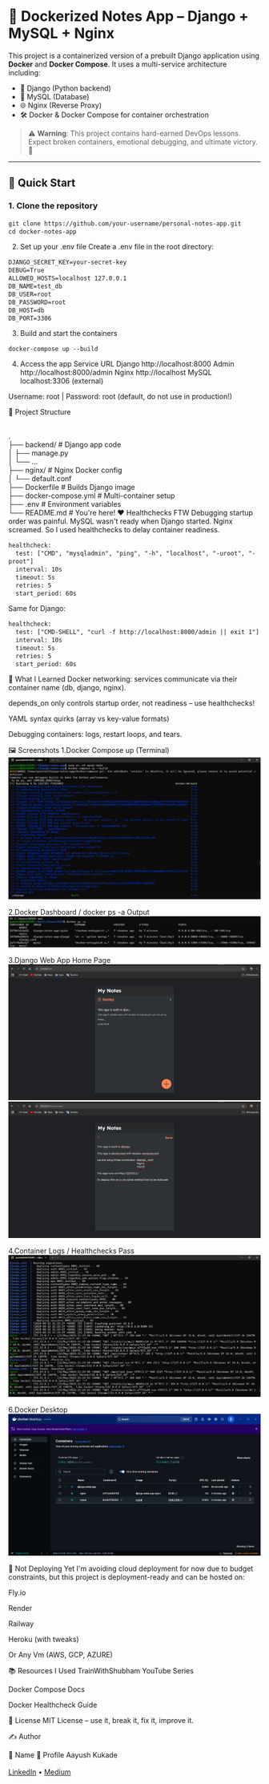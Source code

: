 # 🐳 Dockerized Notes App – Django + MySQL + Nginx

This project is a containerized version of a prebuilt Django application using **Docker** and **Docker Compose**. It uses a multi-service architecture including:

- 🐍 Django (Python backend)
- 🐬 MySQL (Database)
- 🌐 Nginx (Reverse Proxy)
- 🛠️ Docker & Docker Compose for container orchestration

> ⚠️ **Warning**: This project contains hard-earned DevOps lessons. Expect broken containers, emotional debugging, and ultimate victory. 😤

---

## 🚀 Quick Start

### 1. Clone the repository

```
git clone https://github.com/your-username/personal-notes-app.git
cd docker-notes-app
```
2. Set up your .env file
Create a .env file in the root directory:
```
DJANGO_SECRET_KEY=your-secret-key
DEBUG=True
ALLOWED_HOSTS=localhost 127.0.0.1
DB_NAME=test_db
DB_USER=root
DB_PASSWORD=root
DB_HOST=db
DB_PORT=3306
```
3. Build and start the containers
```
docker-compose up --build
```
4. Access the app
Service	URL
Django	http://localhost:8000
Admin	http://localhost:8000/admin
Nginx	http://localhost
MySQL	localhost:3306 (external)

Username: root | Password: root (default, do not use in production!)

📁 Project Structure

<br>.
<br>├── backend/              # Django app code
<br>│   ├── manage.py
<br>│   └── ...
<br>├── nginx/                # Nginx Docker config
<br>│   └── default.conf
<br>├── Dockerfile            # Builds Django image
<br>├── docker-compose.yml    # Multi-container setup
<br>├── .env                  # Environment variables
<br>└── README.md             # You're here!
❤️ Healthchecks FTW
Debugging startup order was painful. MySQL wasn't ready when Django started. Nginx screamed. So I used healthchecks to delay container readiness.

```
healthcheck:
  test: ["CMD", "mysqladmin", "ping", "-h", "localhost", "-uroot", "-proot"]
  interval: 10s
  timeout: 5s
  retries: 5
  start_period: 60s
```
Same for Django:
```
healthcheck:
  test: ["CMD-SHELL", "curl -f http://localhost:8000/admin || exit 1"]
  interval: 10s
  timeout: 5s
  retries: 5
  start_period: 60s
```
🧠 What I Learned
Docker networking: services communicate via their container name (db, django, nginx).

depends_on only controls startup order, not readiness – use healthchecks!

YAML syntax quirks (array vs key-value formats)

Debugging containers: logs, restart loops, and tears.

🖼️ Screenshots
1.Docker Compose up (Terminal)
![up](screenshots/up.png)

2.Docker Dashboard / docker ps -a Output
![ps](screenshots/ps.png)

3.Django Web App Home Page
![app1](screenshots/app1.png)
![app2](screenshots/app2.png)

4.Container Logs / Healthchecks Pass
![healthcheck](screenshots/healthcheck.png)

6.Docker Desktop 
![desktop](screenshots/desktop.png)

🛑 Not Deploying Yet
I'm avoiding cloud deployment for now due to budget constraints, but this project is deployment-ready and can be hosted on:

Fly.io

Render

Railway

Heroku (with tweaks)

Or Any Vm (AWS, GCP, AZURE)

📚 Resources I Used
TrainWithShubham YouTube Series

Docker Compose Docs

Docker Healthcheck Guide

📜 License
MIT License – use it, break it, fix it, improve it.

✍️ Author

👤 Name	🔗 Profile
Aayush Kukade	
<br>[LinkedIn](https://www.linkedin.com/in/aayushkukade/) • [Medium](https://medium.com/@sroy10012001)
